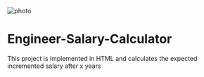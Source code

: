 ![photo](https://user-images.githubusercontent.com/55314442/131878866-7c909589-050c-4864-bc88-65d794b8973f.jpg)
# Engineer-Salary-Calculator
This project is implemented in HTML and calculates the expected incremented salary after x years
